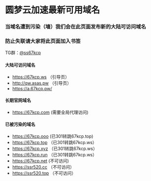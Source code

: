 # 圆梦云加速最新可用域名

### 当域名遭到污染（墙）我们会在此页面发布新的大陆可访问域名
### 防止失联请大家将此页面加入书签

TG群：[@ss67kcp](https://t.me/ss67kcp)

#### 大陆可访问域名
- https://67kcp.ws   （引导页）
- http://qw.asas.pw  （引导页）
- https://a.67kcp.pw/

#### 长期官网域名
- https://67kcp.com (需要全局代理访问)


#### 已被污染的域名
- https://67kcp.ooo (已301转跳67kcp.top)
- https://67kcp.top （已301转跳67kcp.ws）
- https://67kcp.xyz （已301转跳67kcp.ws）
- https://67kcp.run （已301转跳67kcp.ws）
- https://67kcp.net (不可访问)
- https://ssr520.cc （不可访问）
- https://ssr520.top （不可访问）
